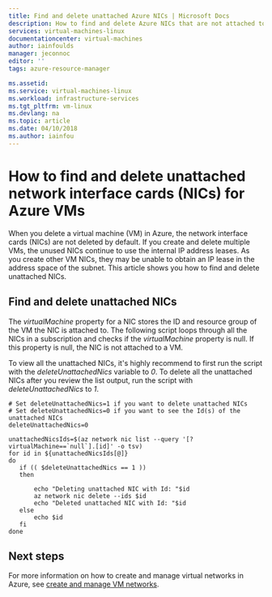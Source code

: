 ```yaml
---
title: Find and delete unattached Azure NICs | Microsoft Docs
description: How to find and delete Azure NICs that are not attached to VMs with the Azure CLI 2.0
services: virtual-machines-linux
documentationcenter: virtual-machines
author: iainfoulds
manager: jeconnoc
editor: ''
tags: azure-resource-manager

ms.assetid: 
ms.service: virtual-machines-linux
ms.workload: infrastructure-services
ms.tgt_pltfrm: vm-linux
ms.devlang: na
ms.topic: article
ms.date: 04/10/2018
ms.author: iainfou
---
```


# How to find and delete unattached network interface cards (NICs) for Azure VMs
When you delete a virtual machine (VM) in Azure, the network interface cards (NICs) are not deleted by default. If you create and delete multiple VMs, the unused NICs continue to use the internal IP address leases. As you create other VM NICs, they may be unable to obtain an IP lease in the address space of the subnet. This article shows you how to find and delete unattached NICs.

## Find and delete unattached NICs

The *virtualMachine* property for a NIC stores the ID and resource group of the VM the NIC is attached to. The following script loops through all the NICs in a subscription and checks if the *virtualMachine* property is null. If this property is null, the NIC is not attached to a VM.

To view all the unattached NICs, it's highly recommend to first run the script with the *deleteUnattachedNics* variable to *0*. To delete all the unattached NICs after you review the list output, run the script with *deleteUnattachedNics* to *1*.

```azurecli
# Set deleteUnattachedNics=1 if you want to delete unattached NICs
# Set deleteUnattachedNics=0 if you want to see the Id(s) of the unattached NICs
deleteUnattachedNics=0

unattachedNicsIds=$(az network nic list --query '[?virtualMachine==`null`].[id]' -o tsv)
for id in ${unattachedNicsIds[@]}
do
   if (( $deleteUnattachedNics == 1 ))
   then

       echo "Deleting unattached NIC with Id: "$id
       az network nic delete --ids $id
       echo "Deleted unattached NIC with Id: "$id
   else
       echo $id
   fi
done
```

## Next steps

For more information on how to create and manage virtual networks in Azure, see [create and manage VM networks](tutorial-virtual-network.md).
